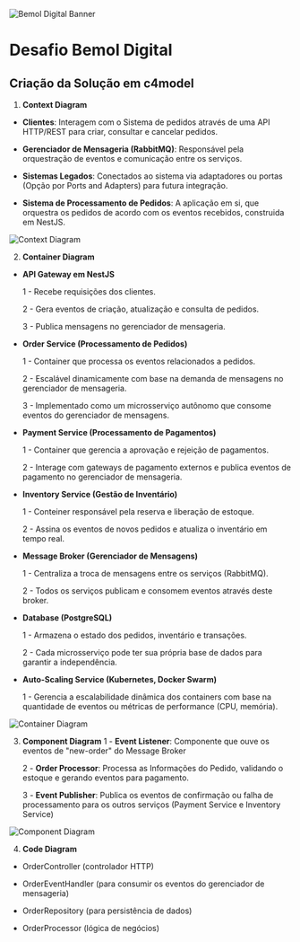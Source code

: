 ![Bemol Digital Banner](https://raw.githubusercontent.com/jnerydesigner/challenge-bemol/main/assets/bemoldigital-banner.png)

# Desafio Bemol Digital

## Criação da Solução em c4model

1. **Context Diagram**

* **Clientes**: Interagem com o Sistema de pedidos através de uma API HTTP/REST para criar, consultar e cancelar pedidos.

* **Gerenciador de Mensageria (RabbitMQ)**: Responsável pela orquestração de eventos e comunicação entre os serviços.

* **Sistemas Legados**: Conectados ao sistema via adaptadores ou portas (Opção por Ports and Adapters) para futura integração.

* **Sistema de Processamento de Pedidos**: A aplicação em si, que orquestra os pedidos de acordo com os eventos recebidos, construida em NestJS.

![Context Diagram](https://raw.githubusercontent.com/jnerydesigner/challenge-bemol/main/assets/diagrams/out/n1-context/Context.png)



2. **Container Diagram**

* **API Gateway em NestJS**

    1 - Recebe requisições dos clientes.

    2 - Gera eventos de criação, atualização e consulta de pedidos.

    3 - Publica mensagens no gerenciador de mensageria.

* **Order Service (Processamento de Pedidos)** 

    1 - Container que processa os eventos relacionados a pedidos.

    2 - Escalável dinamicamente com base na demanda de mensagens no gerenciador de mensageria.

    3 - Implementado como um microsserviço autônomo que consome eventos do gerenciador de mensagens.

* **Payment Service (Processamento de Pagamentos)** 

    1 - Container que gerencia a aprovação e rejeição de pagamentos.

    2 - Interage com gateways de pagamento externos e publica eventos de pagamento no gerenciador de mensageria.

* **Inventory Service (Gestão de Inventário)** 

    1 - Conteiner responsável pela reserva e liberação de estoque.


    2 - Assina os eventos de novos pedidos e atualiza o inventário em tempo real.

* **Message Broker (Gerenciador de Mensagens)** 

    1 - Centraliza a troca de mensagens entre os serviços (RabbitMQ).


    2 - Todos os serviços publicam e consomem eventos através deste broker.

* **Database (PostgreSQL)** 

    1 - Armazena o estado dos pedidos, inventário e transações.


    2 - Cada microsserviço pode ter sua própria base de dados para garantir a independência.

* **Auto-Scaling Service (Kubernetes, Docker Swarm)** 

    1 - Gerencia a escalabilidade dinâmica dos containers com base na quantidade de eventos ou métricas de performance (CPU, memória).


![Container Diagram](https://raw.githubusercontent.com/jnerydesigner/challenge-bemol/main/assets/diagrams/out/n2-container/Container%20n2.png)


3. **Component Diagram**
    1 - **Event Listener**: Componente que ouve os eventos de "new-order" do Message Broker

    2 - **Order Processor**: Processa as Informações do Pedido, validando o estoque e gerando eventos para pagamento.

    3 - **Event Publisher**: Publica os eventos de confirmação ou falha de processamento para os outros serviços (Payment Service e Inventory Service)


![Component Diagram](https://raw.githubusercontent.com/jnerydesigner/challenge-bemol/main/assets/diagrams/out/n3-component/Component%20n3.png)

4. **Code Diagram**

* OrderController (controlador HTTP)

* OrderEventHandler (para consumir os eventos do gerenciador de mensageria)

* OrderRepository (para persistência de dados)

* OrderProcessor (lógica de negócios)

